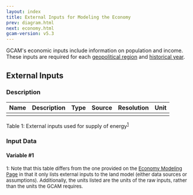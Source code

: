 ```yaml
---
layout: index
title: External Inputs for Modeling the Economy
prev: diagram.html
next: economy.html
gcam-version: v5.3 
---
```


GCAM's economic inputs include information on population and income. These inputs are required for each [geopolitical region](common_assumptions.html#geopolitical-regions) and [historical year](common_assumptions.html#historical-years).

## External Inputs

### Description

| Name | Description | Type | Source | Resolution | Unit |
| :--- | :--- | :--- | :--- | :--- | :--- |
|  |  | |  |  |

Table 1: External inputs used for supply of energy<sup>[1](#table_footnote1)</sup>


### Input Data

#### Variable #1
<Insert links to the input files on Github>

<font size="-1">
<a name="table_footnote">1</a>: Note that this table differs from the one provided on the <a href="economy.html#inputstothemodel">Economy Modeling Page</a> in that it only lists external inputs to the land model (either data sources or assumptions). Additionally, the units listed are the units of the raw inputs, rather than the units the GCAM requires.
</font>